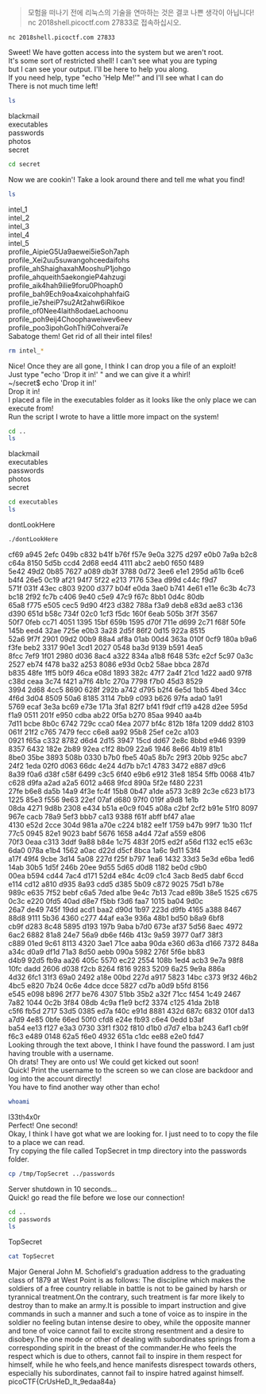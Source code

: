 > 모험을 떠나기 전에 리눅스의 기술을 연마하는 것은 결코 나쁜 생각이 아닙니다!
> nc 2018shell.picoctf.com 27833로 접속하십시오.  

``` batch
nc 2018shell.picoctf.com 27833
```

Sweet! We have gotten access into the system but we aren't root.  
It's some sort of restricted shell! I can't see what you are typing  
but I can see your output. I'll be here to help you along.  
If you need help, type "echo 'Help Me!'" and I'll see what I can do  
There is not much time left!

``` bash
ls
```

blackmail  
executables  
passwords  
photos  
secret

``` bash
cd secret
```

Now we are cookin'! Take a look around there and tell me what you find!

``` bash
ls
```

intel_1  
intel_2  
intel_3  
intel_4  
intel_5  
profile_AipieG5Ua9aewei5ieSoh7aph  
profile_Xei2uu5suwangohceedaifohs  
profile_ahShaighaxahMooshuP1johgo  
profile_ahqueith5aekongieP4ahzugi  
profile_aik4hah9ilie9foru0Phoaph0  
profile_bah9Ech9oa4xaicohphahfaiG  
profile_ie7sheiP7su2At2ahw6iRikoe  
profile_of0Nee4laith8odaeLachoonu  
profile_poh9eij4Choophaweiwev6eev  
profile_poo3ipohGohThi9Cohverai7e  
Sabatoge them! Get rid of all their intel files!

``` bash
rm intel_*
```

Nice! Once they are all gone, I think I can drop you a file of an exploit!  
Just type "echo 'Drop it in!' " and we can give it a whirl!  
~/secret$ echo 'Drop it in!'  
Drop it in!  
I placed a file in the executables folder as it looks like the only place we can execute from!  
Run the script I wrote to have a little more impact on the system!

``` bash
cd ..
ls
```

blackmail  
executables  
passwords  
photos  
secret

``` bash
cd executables  
ls
```

dontLookHere

``` bash
./dontLookHere
```

 cf69 a945 2efc 049b c832 b41f b76f f57e 9e0a 3275 d297 e0b0 7a9a b2c8 c64a 8150 5d5b ccd4 2d68 eed4 4111 abc2 aeb0 f650 f489  
 5e42 49d2 0b85 7627 a089 db3f 3788 0d72 3ee6 e1e1 295d a61b 6ce6 b4f4 26e5 0c19 af21 94f7 5f22 e213 7176 53ea d99d c44c f9d7  
 571f 031f 43ec c803 9200 d377 b04f e0da 3ae0 b741 4e61 e11e 6c3b 4c73 bc18 2f92 fc7b c406 9e40 c5e9 47c9 f67c 8bb1 0d4c 80db  
 65a8 f775 e505 cec5 9d90 4f23 d382 788a f3a9 deb8 e83d ae83 c136 d390 651d b58c 734f 02c0 1cf3 f5dc 160f 6eab 505b 3f7f 3567  
 50f7 0feb cc71 4051 1395 15bf 659b 1595 d70f 711e d699 2c71 f68f 50fe 145b eed4 32ae 725e e0b3 3a28 2d5f 86f2 0d15 922a 8515  
 52a6 9f7f 2901 09d2 00b9 88a4 af8a 01ab 00d4 363a 010f 0cf9 180a b9a6 f3fe beb2 3317 90e1 3cd1 2027 0548 ba3d 9139 b591 4ea5  
 8fcc 7ef9 1f01 2980 d036 8ac4 a322 834a a1b8 f648 53fc e2cf 5c97 0a3c 2527 eb74 f478 ba32 a253 8086 e93d 0cb2 58ae bbca 287d  
 b835 48fe 1ff5 b0f9 46ca e08d 1893 382c 47f7 2a4f 21cd 1d22 aad0 97f8 c38d ceaa 3c74 f421 a7f6 4b1c 270a 7798 f7b0 45d3 8529  
 3994 2d68 4cc5 8690 628f 292b a742 d795 b2f4 6e5d 1bb5 4bed 34cc 4f6d 3d04 8509 50a6 8185 3114 7bb9 c093 b626 97fa ada0 1a91  
 5769 ecaf 3e3a bc69 e73e 171a 3fa1 82f7 bf41 f9df cf19 a428 d2ee 595d f1a9 0511 201f e950 cdba ab22 0f5a b270 85aa 9940 aa4b  
 7d11 bcbe 8b0c 6742 729c cca0 f4ea 2077 bf4c 812b 18fa 1209 ddd2 8103 061f 21f2 c765 7479 fecc c6e8 aa92 95b8 25ef ce2c a103  
 0921 f65a c332 8782 d6d4 2d15 3947 15cd dd67 2e8c 8bbd e946 9399 8357 6432 182e 2b89 92ea c1f2 8b09 22a6 1946 8e66 4b19 81b1  
 8be0 35be 3893 508b 0330 b7b0 fbe5 40a5 8b7c 29f3 20bb 925c abc7 24f2 1eda 02f0 d063 66dc 4e24 4d7b b7c1 4783 3472 e887 d9c6  
 8a39 f0a6 d38f c58f 6499 c3c5 6f40 e9b6 e912 31e8 1854 5ffb 0068 41b7 c628 d9fa a2ad a2a5 6012 a468 9fcd 890a 5f2e f480 2231  
 27fe b6e8 da5b 14a9 4f3e fc4f 15b8 0b47 a1de a573 3c89 2c3e c623 b173 1225 85e3 f556 9e63 22ef 07af d680 97f0 019f a9d8 1e1b  
 08da 4271 9d8b 2308 e434 b51a e0c9 f045 a08a c2bf 2cf2 b91e 51f0 8097 967e cacb 78a9 5ef3 bbb7 ca13 9388 f61f abff bf47 a1ae  
 4130 e52d 2cce 304d 981a a70e c224 b182 ee1f 1759 b47b 99f7 1b30 11cf 77c5 0945 82e1 9023 babf 5676 1658 a4d4 72af a559 e806  
 70f3 0eaa c313 3ddf 9a88 b84e 1c75 483f 20f5 ed2f a56d f132 ec15 e63c 6da0 078a e1b4 1562 a0ac d22d d5cf 8bca 1a6c 9d11 53f4  
 a17f 49f4 9cbe 3d14 5a08 227d f25f b797 1ea6 1432 33d3 5e3d e6ba 1ed6 14ab 30b5 1d5f 246b 20ee 9d55 5d65 d0d8 1182 be0d c9b0  
 00ea b594 cd44 7ac4 d171 52d4 e84c 4c09 c1c4 3acb 8ed5 dabf 6ccd e114 cd12 a810 d935 8a93 cdd5 d385 5b09 c872 9025 75d1 b78e  
 989c e635 7f52 bebf c6a5 7ded a1be 9e4c 7b13 7cad e89b 38e5 1525 c675 0c3c e220 0fd5 40ad d8e7 f5bb f3d6 faa7 1015 ba04 9d0c  
 26a7 de49 745f 19dd acd1 baa2 d90d 1b97 223d d9fb 4165 a388 8467 88d8 9111 5b36 4360 c277 44af ea3e 936a 48b1 bd50 b8a9 6bf8  
 cb9f d283 8c48 5895 d193 197b 9aba b7d0 673e af37 5d56 8aec 4972 6ac2 6882 81a8 24e7 56a9 db6e f46b 413c 9a59 3977 0af7 38f3  
 c889 01ed 9c61 8113 4320 3ae1 71ce aaba 90da e360 d63a d166 7372 848a a34c d0a9 df1d 71a3 8d50 aebb 090a 5982 276f 5f6e bb83  
 d4b9 92d5 fb9a aa26 405c 5570 ec22 2554 108b 1ed4 acb3 9e7a 98f8 10fc dadd 2606 d038 f2cb 8264 f816 9283 5209 6a25 9e9a 886a  
 4d32 6fc1 31f3 69a0 2492 a18e 00bd 227d a917 5823 14bc c373 9f32 46b2 4bc5 e820 7b24 0c6e 4dce dcce 5827 cd7b a0d9 b5fd 8156  
 e545 e098 b896 2f77 be76 4307 51bb 35b2 a32f 71cc f454 1c49 2467 7a82 1044 0c2b 3f84 08db 4c9a f1e9 bcf2 3374 c125 41da 2b18  
 c5f6 fb5d 2717 53d5 0385 ed7a f40c e91d 8881 432d 687c 6832 010f da13 a7d9 4e85 0bfe 66ed 50f0 cfd8 e24e fb93 c6e4 0edd b3af  
 ba54 ee13 f127 e3a3 0730 33f1 f302 f810 d1b0 d7d7 e1ba b243 6af1 cb9f f6c3 e489 0148 62a5 f6e0 4932 651a c1dc ee88 e2e0 fd47  
Looking through the text above, I think I have found the password. I am just having trouble with a username.  
Oh drats! They are onto us! We could get kicked out soon!  
Quick! Print the username to the screen so we can close are backdoor and log into the account directly!  
You have to find another way other than echo!

``` bash
whoami
```

l33th4x0r  
Perfect! One second!  
Okay, I think I have got what we are looking for. I just need to to copy the file to a place we can read.  
Try copying the file called TopSecret in tmp directory into the passwords folder.

``` bash
cp /tmp/TopSecret ../passwords
```

Server shutdown in 10 seconds...  
Quick! go read the file before we lose our connection!

``` bash
cd ..
cd passwords
ls
```

TopSecret

``` bash
cat TopSecret
```

Major General John M. Schofield's graduation address to the graduating class of 1879 at West Point is as follows: The discipline which makes the soldiers of a free country reliable in battle is not to be gained by harsh or tyrannical treatment.On the contrary, such treatment is far more likely to destroy than to make an army.It is possible to impart instruction and give commands in such a manner and such a tone of voice as to inspire in the soldier no feeling butan intense desire to obey, while the opposite manner and tone of voice cannot fail to excite strong resentment and a desire to disobey.The one mode or other of dealing with subordinates springs from a corresponding spirit in the breast of the commander.He who feels the respect which is due to others, cannot fail to inspire in them respect for himself, while he who feels,and hence manifests disrespect towards others, especially his subordinates, cannot fail to inspire hatred against himself.  
picoCTF{CrUsHeD_It_9edaa84a}

